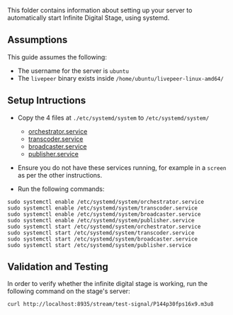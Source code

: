 This folder contains information about setting up your server to automatically start Infinite Digital Stage, using systemd.

## Assumptions

This guide assumes the following:

- The username for the server is `ubuntu`
- The `livepeer` binary exists inside `/home/ubuntu/livepeer-linux-amd64/`

## Setup Intructions

- Copy the 4 files at `./etc/systemd/system` to `/etc/systemd/system/`
  - [orchestrator.service](./etc/systemd/system/orchestrator.service)
  - [transcoder.service](./etc/systemd/system/transcoder.service)
  - [broadcaster.service](./etc/systemd/system/broadcaster.service)
  - [publisher.service](./etc/systemd/system/publisher.service)

- Ensure you do not have these services running, for example in a `screen` as per the other instructions.

- Run the following commands:
```
sudo systemctl enable /etc/systemd/system/orchestrator.service
sudo systemctl enable /etc/systemd/system/transcoder.service
sudo systemctl enable /etc/systemd/system/broadcaster.service
sudo systemctl enable /etc/systemd/system/publisher.service
sudo systemctl start /etc/systemd/system/orchestrator.service
sudo systemctl start /etc/systemd/system/transcoder.service
sudo systemctl start /etc/systemd/system/broadcaster.service
sudo systemctl start /etc/systemd/system/publisher.service
```

## Validation and Testing

In order to verify whether the infinite digital stage is working, run the following command on the stage's server:
```
curl http://localhost:8935/stream/test-signal/P144p30fps16x9.m3u8
```
